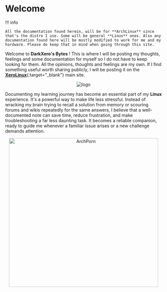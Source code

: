 # Welcome

!!! info

    All the documentation found herein, will be for **ArchLinux** since that's the distro I use. Some will be general **Linux** ones. Also any documentation found here will be mostly modified to work for me and my hardware. Please do keep that in mind when going through this site.

Welcome to **DarkXero's Bytes** ! This is where I will be posting my thoughts, feelings and some documentation for myself so I do not have to keep looking for them. All the opinions, thoughts and feelings are my own. If I find something useful worth sharing publicly, I will be posting it on the [**XeroLinux**](https://xerolinux.xyz){:target="_blank"} main site.

<p align="center">
    <img src="https://i.imgur.com/ZAvPAkx.png" alt="logo">
</p>

Documenting my learning journey has become an essential part of my **Linux** experience. It's a powerful way to make life less stressful. Instead of wracking my brain trying to recall a solution from memory or scouring forums and wikis repeatedly for the same answers, I believe that a well-documented note can save time, reduce frustration, and make troubleshooting a far less daunting task. It becomes a reliable companion, ready to guide me whenever a familiar issue arises or a new challenge demands attention.

<p align="center">
    <img width="480" src="https://i.imgur.com/TgVQf9z.png" alt="ArchPorn">
</p>


